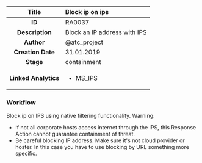 | Title                       | Block ip on ips         |
|:---------------------------:|:--------------------|
| **ID**                      | RA0037            |
| **Description**             | Block an IP address with IPS   |
| **Author**                  | @atc_project        |
| **Creation Date**           | 31.01.2019 |
| **Stage**                   | containment         |
| **Linked Analytics** |<ul><li>MS_IPS</li></ul>|

### Workflow

Block ip on IPS using native filtering functionality.
Warning: 
- If not all corporate hosts access internet through the IPS, this Response Action cannot guarantee containment of threat.
- Be careful blocking IP address. Make sure it's not cloud provider or hoster. In this case you have to use blocking by URL something more specific.